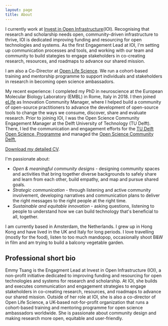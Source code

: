 ```yaml
---
layout: page
title: About
---
```


I currently work at [Invest in Open Infrastructure](https://investinopen.org)(IOI). Recognising that research and scholarship needs open, community-driven infrastructure to thrive, IOI is dedicated improving funding and resourcing for open technologies and systems. As the first Engagement Lead at IOI, I'm setting up communication processes and tools, and working with our team and community to build stategies to engage stakeholders in co-creating research, resources, and roadmaps to advance our shared mission.

I am also a Co-Director at [Open Life Science](https://openlifesci.org). We run a cohort-based training and mentorship programme to support individuals and stakeholders in research in becoming open science ambassadors.

My recent experience: I completed my PhD in neuroscience at the European Molecular Biology Laboratory (EMBL) in Rome, Italy in 2018. I then joined [eLife](https://elifesciences.org/about/technology) as Innovation Community Manager, where I helped build a community of open-source practitioners to advance the development of open-source tools to change the ways we consume, discover, share and evaluate research. Prior to joining IOI, I was the Open Science Community Engagement Manager at the Delft University of Technology (TU Delft). There, I led the communication and engagement efforts for the [TU Delft Open Science, Programme](https://www.tudelft.nl/open-science) and managed the [Open Science Community Delft](https://osc-delft.github.io), 

[Download my detailed CV](https://github.com/emmyft/emmyft.github.io/blob/master/assets/EMMY_TSANG_CV_June%202021_PUBLIC.pdf).

I'm passionate about:
- *Open & meaningful community designs* - designing community spaces and activities that bring together diverse backgrounds to safely share and learn from each other, build empathy, and map and pursue shared goals.
- *Strategic communication* - through listening and active community involvement, developing narratives and communication plans to deliver the right messages to the right people at the right time.
- *Sustainable and equitable innovation* - asking questions, listening to people to understand how we can build technology that's beneficial to all, together.

I am currently based in Amsterdam, the Netherlands. I grew up in Hong Kong and have lived in the UK and Italy for long periods. I love travelling (mostly for the food), listen to too much mandopop, occasionally shoot B&W in film and am trying to build a balcony vegetable garden.

## Professional short bio

Emmy Tsang is the Engagment Lead at Invest in Open Infrastructure (IOI), a non-profit initiative dedicated to improving funding and resourcing for open technologies and systems for research and scholarship. At IOI, she builds and executes communication and engagement strategies to engage stakeholders in co-creating research, resources, and roadmaps to advance our shared mission. Outside of her role at IOI, she is also a co-director of Open Life Science, a UK-based not-for-profit organization that runs a cohort-based training and mentoring programme for open science ambassadors worldwide. She is passionate about community design and making research more open, equitable and user-friendly.

